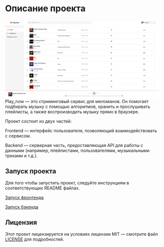 # Описание проекта
![Play_now Preview](streaming_service/public/img/player.jpg)
Play_now — это стриминговый сервис для меломанов. Он помогает подбирать музыку с помощью алгоритмов, хранить и прослушивать плейлисты, а также воспроизводить музыку прямо в браузере.

Проект состоит из двух частей:

Frontend — интерфейс пользователя, позволяющий взаимодействовать с сервисом.

Backend — серверная часть, предоставляющая API для работы с данными (например, плейлистами, пользователями, музыкальными треками и т.д.).

## Запуск проекта
Для того чтобы запустить проект, следуйте инструкциям в соответствующих README файлах.

[Запуск фронтенда](streaming_service/README.md)

[Запуск бэкенда](streaming_service_api/README.md)

## Лицензия

Этот проект лицензируется на условиях лицензии MIT — смотрите файл [LICENSE](LICENSE) для подробностей.
